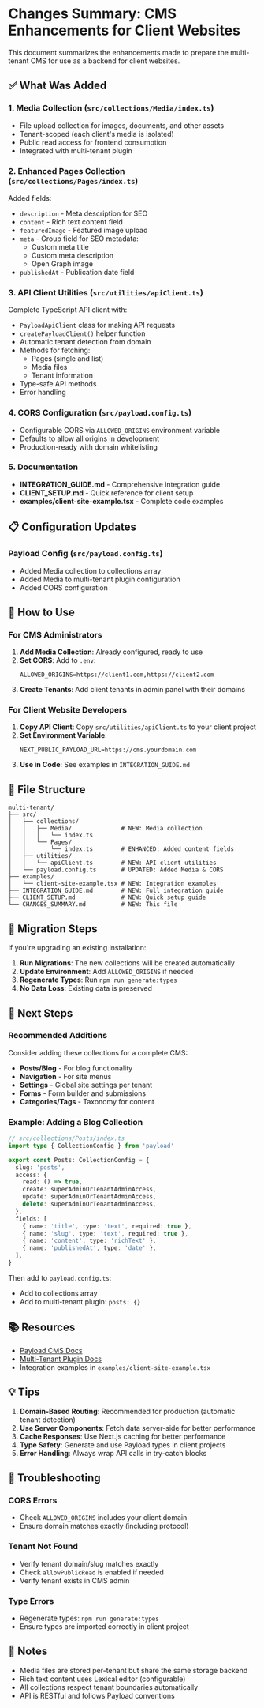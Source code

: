 # Changes Summary: CMS Enhancements for Client Websites

This document summarizes the enhancements made to prepare the multi-tenant CMS for use as a backend for client websites.

## ✅ What Was Added

### 1. Media Collection (`src/collections/Media/index.ts`)
- File upload collection for images, documents, and other assets
- Tenant-scoped (each client's media is isolated)
- Public read access for frontend consumption
- Integrated with multi-tenant plugin

### 2. Enhanced Pages Collection (`src/collections/Pages/index.ts`)
Added fields:
- `description` - Meta description for SEO
- `content` - Rich text content field
- `featuredImage` - Featured image upload
- `meta` - Group field for SEO metadata:
  - Custom meta title
  - Custom meta description
  - Open Graph image
- `publishedAt` - Publication date field

### 3. API Client Utilities (`src/utilities/apiClient.ts`)
Complete TypeScript API client with:
- `PayloadApiClient` class for making API requests
- `createPayloadClient()` helper function
- Automatic tenant detection from domain
- Methods for fetching:
  - Pages (single and list)
  - Media files
  - Tenant information
- Type-safe API methods
- Error handling

### 4. CORS Configuration (`src/payload.config.ts`)
- Configurable CORS via `ALLOWED_ORIGINS` environment variable
- Defaults to allow all origins in development
- Production-ready with domain whitelisting

### 5. Documentation
- **INTEGRATION_GUIDE.md** - Comprehensive integration guide
- **CLIENT_SETUP.md** - Quick reference for client setup
- **examples/client-site-example.tsx** - Complete code examples

## 📋 Configuration Updates

### Payload Config (`src/payload.config.ts`)
- Added Media collection to collections array
- Added Media to multi-tenant plugin configuration
- Added CORS configuration

## 🚀 How to Use

### For CMS Administrators

1. **Add Media Collection**: Already configured, ready to use
2. **Set CORS**: Add to `.env`:
   ```env
   ALLOWED_ORIGINS=https://client1.com,https://client2.com
   ```
3. **Create Tenants**: Add client tenants in admin panel with their domains

### For Client Website Developers

1. **Copy API Client**: Copy `src/utilities/apiClient.ts` to your client project
2. **Set Environment Variable**: 
   ```env
   NEXT_PUBLIC_PAYLOAD_URL=https://cms.yourdomain.com
   ```
3. **Use in Code**: See examples in `INTEGRATION_GUIDE.md`

## 📁 File Structure

```
multi-tenant/
├── src/
│   ├── collections/
│   │   ├── Media/              # NEW: Media collection
│   │   │   └── index.ts
│   │   └── Pages/
│   │       └── index.ts        # ENHANCED: Added content fields
│   ├── utilities/
│   │   └── apiClient.ts        # NEW: API client utilities
│   └── payload.config.ts       # UPDATED: Added Media & CORS
├── examples/
│   └── client-site-example.tsx # NEW: Integration examples
├── INTEGRATION_GUIDE.md        # NEW: Full integration guide
├── CLIENT_SETUP.md             # NEW: Quick setup guide
└── CHANGES_SUMMARY.md          # NEW: This file
```

## 🔄 Migration Steps

If you're upgrading an existing installation:

1. **Run Migrations**: The new collections will be created automatically
2. **Update Environment**: Add `ALLOWED_ORIGINS` if needed
3. **Regenerate Types**: Run `npm run generate:types`
4. **No Data Loss**: Existing data is preserved

## 🎯 Next Steps

### Recommended Additions

Consider adding these collections for a complete CMS:

- **Posts/Blog** - For blog functionality
- **Navigation** - For site menus
- **Settings** - Global site settings per tenant
- **Forms** - Form builder and submissions
- **Categories/Tags** - Taxonomy for content

### Example: Adding a Blog Collection

```ts
// src/collections/Posts/index.ts
import type { CollectionConfig } from 'payload'

export const Posts: CollectionConfig = {
  slug: 'posts',
  access: {
    read: () => true,
    create: superAdminOrTenantAdminAccess,
    update: superAdminOrTenantAdminAccess,
    delete: superAdminOrTenantAdminAccess,
  },
  fields: [
    { name: 'title', type: 'text', required: true },
    { name: 'slug', type: 'text', required: true },
    { name: 'content', type: 'richText' },
    { name: 'publishedAt', type: 'date' },
  ],
}
```

Then add to `payload.config.ts`:
- Add to collections array
- Add to multi-tenant plugin: `posts: {}`

## 📚 Resources

- [Payload CMS Docs](https://payloadcms.com/docs)
- [Multi-Tenant Plugin Docs](https://payloadcms.com/docs/plugins/multi-tenant)
- Integration examples in `examples/client-site-example.tsx`

## 💡 Tips

1. **Domain-Based Routing**: Recommended for production (automatic tenant detection)
2. **Use Server Components**: Fetch data server-side for better performance
3. **Cache Responses**: Use Next.js caching for better performance
4. **Type Safety**: Generate and use Payload types in client projects
5. **Error Handling**: Always wrap API calls in try-catch blocks

## 🐛 Troubleshooting

### CORS Errors
- Check `ALLOWED_ORIGINS` includes your client domain
- Ensure domain matches exactly (including protocol)

### Tenant Not Found
- Verify tenant domain/slug matches exactly
- Check `allowPublicRead` is enabled if needed
- Verify tenant exists in CMS admin

### Type Errors
- Regenerate types: `npm run generate:types`
- Ensure types are imported correctly in client project

## 📝 Notes

- Media files are stored per-tenant but share the same storage backend
- Rich text content uses Lexical editor (configurable)
- All collections respect tenant boundaries automatically
- API is RESTful and follows Payload conventions

